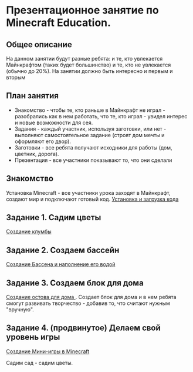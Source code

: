 # Презентационное занятие по Minecraft Education.
## Общее описание
На данном занятии будут разные ребята: и те, кто увлекается Майнкрафтом (таких будет большинство) и те, кто не увлекается (обычно до 20%). На занятии должно быть интересно и первым и вторым
## План занятия
* Знакомство - чтобы те, кто раньше в Майнкрафт не играл - разобрались как в нем работать, что те, кто играл - увидел интерес и новые возможности для сея.
* Задания - каждый участник, используя заготовки, или нет - выполняют самостоятельное задание (строят дом мечты и оформляют его двор).
* Заготовки - все ребята получают исходники для работы (дом, цветник, дорога).
* Презентация - все участники показывают то, что они сделали
## Знакомство
Установка Minecraft - все участники урока заходят в Майнкрафт, создают мир и подключают готовый код.
<a href = "https://github.com/mikh-maksi/minecraft-promo/tree/main/install">Установка и загрузка кода</a>

## Задание 1. Садим цветы
<a href = "https://github.com/mikh-maksi/minecraft-promo/tree/main/flowers">Создание клумбы </a>

## Задание 2. Создаем бассейн
<a href = "https://github.com/mikh-maksi/minecraft-promo/tree/main/bath">Создание Бассена и наполнение его водой </a>

## Задание 3. Создаем блок для дома
<a href = "https://github.com/mikh-maksi/minecraft-promo/tree/main/buildnig">Создание остова для дома </a>. Создает блок для дома и в нем ребята смогут развивать творчество - добавив то, что считают нужным "вручную".

## Задание 4. (продвинутое) Делаем свой уровень игры
<a href = "https://github.com/mikh-maksi/minecraft-project">Создание Мини-игры в Minecraft </a>

Садим сад - садим цветы.